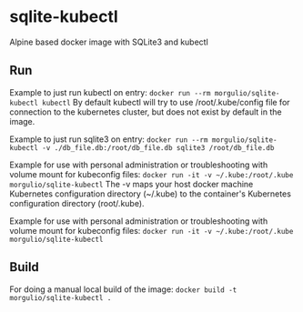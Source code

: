 # sqlite-kubectl
Alpine based docker image with SQLite3 and kubectl

## Run

Example to just run kubectl on entry:
`docker run --rm morgulio/sqlite-kubectl kubectl`
By default kubectl will try to use /root/.kube/config file for connection to the kubernetes cluster, but does not exist by default in the image.

Example to just run sqlite3 on entry:
`docker run --rm morgulio/sqlite-kubectl -v ./db_file.db:/root/db_file.db sqlite3 /root/db_file.db`

Example for use with personal administration or troubleshooting with volume mount for kubeconfig files:
`docker run -it -v ~/.kube:/root/.kube morgulio/sqlite-kubectl`
The -v maps your host docker machine Kubernetes configuration directory (~/.kube) to the container's Kubernetes configuration directory (root/.kube).

Example for use with personal administration or troubleshooting with volume mount for kubeconfig files:
`docker run -it -v ~/.kube:/root/.kube morgulio/sqlite-kubectl`

## Build

For doing a manual local build of the image:
`docker build -t morgulio/sqlite-kubectl .`
